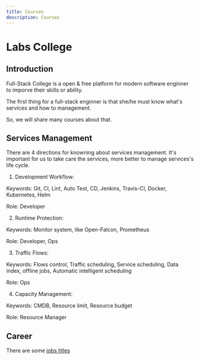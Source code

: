 ```yaml
---
title: Courses
description: Courses
---
```


# Labs College

## Introduction

Full-Stack College is a open & free platform for modern software enginner to imporve their skills or ability.

The first thing for a full-stack enginner is that she/he must know what's services and how to management.

So, we will share many courses about that.

## Services Management

There are 4 directions for knowning about services management. It's important for us to take care the services, more better to manage services's life cycle.

1. Development Workflow:

 Keywords: Git, CI, Lint, Auto Test, CD, Jenkins, Travis-CI, Docker, Kubernetes, Helm

 Role: Developer

2. Runtime Protection:

 Keywords: Monitor system, like Open-Falcon, Prometheus

 Role: Developer, Ops

3. Traffic Flows:

 Keywords: Flows control, Traffic scheduling, Service scheduling, Data index, offline jobs, Automatic intelligent scheduling

 Role: Ops

4. Capacity Management:

 Keywords: CMDB, Resource limit, Resource budget

 Role: Resource Manager

## Career

There are some [jobs titles](https://frontendmasters.com/books/front-end-handbook/2018/practice/types-of-front-end-dev.html)
